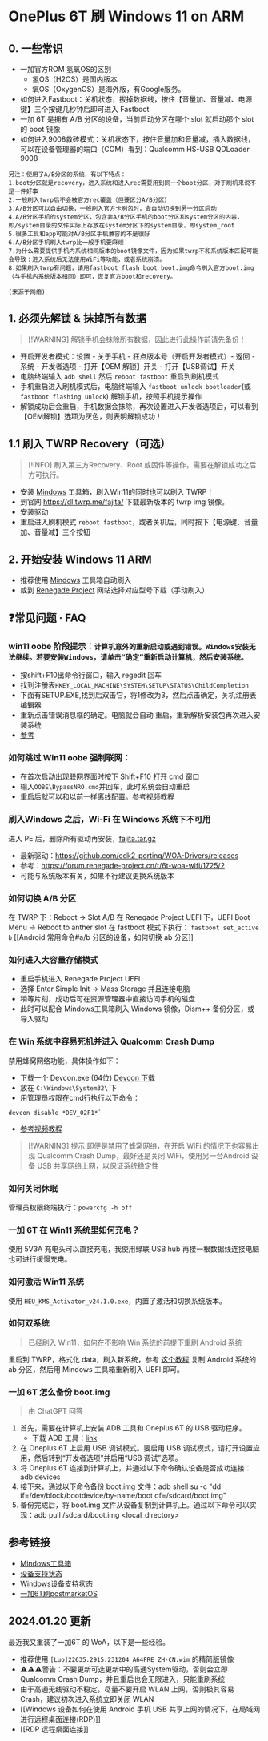 # OnePlus 6T 刷 Windows 11 on ARM 

## 0. 一些常识

- 一加官方ROM 氢氧OS的区别
	- 氢OS（H2OS）是国内版本
	- 氧OS（OxygenOS）是海外版，有Google服务。
- 如何进入Fastboot：关机状态，拔掉数据线，按住【音量加、音量减、电源键】三个按键几秒钟后即可进入 Fastboot
- 一加 6T 是拥有 A/B 分区的设备，当前启动分区在哪个 slot 就启动那个 slot 的 boot 镜像
- 如何进入9008救砖模式：关机状态下，按住音量加和音量减，插入数据线，可以在设备管理器的端口（COM）看到：Qualcomm HS-USB QDLoader 9008

```
另注：使用了A/B分区的系统，有以下特点：
1.boot分区就是recovery，进入系统和进入rec需要用到同一个boot分区，对于刷机来说不是一件好事
2.一般刷入twrp后不会被官方rec覆盖（但要区分A/B分区）
3.A/B分区可以自由切换，一般刷入官方卡刷包时，会自动切换到另一分区启动
4.A/B分区手机的system分区，包含非A/B分区手机的boot分区和system分区的内容，即/system目录的文件实际上存放在system分区下的system目录，即system_root
5.很多工具和app可能对A/B分区手机兼容的不是很好
6.A/B分区手机刷入twrp比一般手机要麻烦
7.为什么需要提供手机内系统相同版本的boot镜像文件，因为如果twrp不和系统版本匹配可能会导致：进入系统后无法使用WiFi等功能，或者系统崩溃。
8.如果刷入twrp有问题，请用fastboot flash boot boot.img命令刷入官方boot.img（与手机内系统版本相同）即可，恢复官方boot和recovery。

(来源于网络)
```

## 1. 必须先解锁 & 抹掉所有数据

> [!WARNING] 解锁手机会抹除所有数据，因此进行此操作前请先备份！

- 开启开发者模式：设置 - 关于手机 - 狂点版本号（开启开发者模式）- 返回 - 系统 - 开发者选项 - 打开【OEM 解锁】开关 - 打开【USB调试】开关
- 电脑终端输入 `adb shell` 然后 `reboot fastboot` 重启到刷机模式
- 手机重启进入刷机模式后，电脑终端输入 `fastboot unlock bootloader`(或 `fastboot flashing unlock`) 解锁手机，按照手机提示操作
- 解锁成功后会重启，手机数据会抹除，再次设置进入开发者选项后，可以看到【OEM解锁】选项为灰色，则表明解锁成功！

## 1.1 刷入 TWRP Recovery（可选）

> [!INFO] 刷入第三方Recovery、Root 或固件等操作，需要在解锁成功之后方可执行。

- 安装 [Mindows](https://mindows.cn/) 工具箱，刷入Win11的同时也可以刷入 TWRP！
- 到官网 https://dl.twrp.me/fajita/ 下载最新版本的 twrp img 镜像。
- 安装驱动
- 重启进入刷机模式 `reboot fastboot`，或者关机后，同时按下【电源键、音量加、音量减】三个按钮

## 2. 开始安装 Windows 11 ARM

- 推荐使用 [Mindows](https://mindows.cn/) 工具箱自动刷入
- 或到 [Renegade Project](https://download.renegade-project.cn/) 网站选择对应型号下载（手动刷入）

## ❓常见问题 · FAQ

### win11 oobe 阶段提示：`计算机意外的重新启动或遇到错误。Windows安装无法继续。若要安装Windows，请单击“确定”重新启动计算机，然后安装系统。`

- 按shift+F10出命令行窗口，输入 regedit 回车
- 找到注册表`HKEY_LOCAL_MACHINE\SYSTEM\SETUP\STATUS\ChildCompletion`
- 下面有SETUP.EXE,找到后双击它，将1修改为3，然后点击确定，关机注册表编辑器
- 重新点击错误消息框的确定。电脑就会自动 重启，重新解析安装包再次进入安装系统
- [参考](https://blog.csdn.net/qq_21583077/article/details/106146157)

### 如何跳过 Win11 oobe 强制联网：

- 在首次启动出现联网界面时按下 Shift+F10 打开 cmd 窗口
- 输入`OOBE\BypassNRO.cmd`并回车，此时系统会自动重启
- 重启后就可以和以前一样离线配置。[参考视频教程](https://www.bilibili.com/video/BV1LF411578a)

### 刷入Windows 之后，Wi-Fi 在 Windows 系统下不可用

进入 PE 后，删除所有驱动再安装，[fajita.tar.gz](https://github.com/edk2-porting/WOA-Drivers/releases/download/v2.0rc2/fajita.tar.gz)
- 最新驱动：https://github.com/edk2-porting/WOA-Drivers/releases
- 参考：https://forum.renegade-project.cn/t/6t-woa-wifi/1725/2
- 可能与系统版本有关，如果不行建议更换系统版本

### 如何切换 A/B 分区

在 TWRP 下：Reboot -> Slot A/B
在 Renegade Project UEFI 下，UEFI Boot Menu -> Reboot to anther slot
在 fastboot 模式下执行： `fastboot set_active b`
[[Android 常用命令#a/b 分区的设备，如何切换 ab 分区]]

### 如何进入大容量存储模式

- 重启手机进入 Renegade Project UEFI 
- 选择 Enter Simple Init -> Mass Storage 并且连接电脑
- 稍等片刻，成功后可在资源管理器中直接访问手机的磁盘
- 此时可以配合 Mindows工具箱刷入 Windows 镜像，Dism++ 备份分区，或导入驱动

### 在 Win 系统中容易死机并进入 Qualcomm Crash Dump

禁用蜂窝网络功能，具体操作如下：
- 下载一个 Devcon.exe (64位) [Devcon 下载](https://www.lab-z.com/dddevcon/)
- 放在 `C:\Windows\System32\` 下
- 用管理员权限在cmd行执行以下命令：
```
devcon disable *DEV_02F1*`
```
- [参考视频教程](https://www.bilibili.com/video/BV1iT4y1Q7yh)

> [!WARNING] 提示
> 即便是禁用了蜂窝网络，在开启 WiFi 的情况下也容易出现 Qualcomm Crash Dump，最好还是关闭 WiFi，使用另一台Android 设备 USB 共享网络上网，以保证系统稳定性

### 如何关闭休眠

管理员权限终端执行：`powercfg -h off`

### 一加 6T 在 Win11 系统里如何充电？

使用 5V3A 充电头可以直接充电，我使用绿联 USB hub 再接一根数据线连接电脑也可进行缓慢充电。

### 如何激活 Win11 系统

使用 `HEU_KMS_Activator_v24.1.0.exe`，内置了激活和切换系统版本。

### 如何双系统

> 已经刷入 Win11，如何在不影响 Win 系统的前提下重刷 Android 系统

重启到 TWRP，格式化 data，刷入新系统，参考 [这个教程](https://renegade-project.cn/#/zh/devices/sdm845/fajita/status) 复制 Android 系统的 ab 分区，然后用 Mindows 工具箱重新刷入 UEFI 即可。

### 一加 6T 怎么备份 boot.img

> 由 ChatGPT 回答

1.  首先，需要在计算机上安装 ADB 工具和 Oneplus 6T 的 USB 驱动程序。
	- 下载 ADB 工具：[link](https://developer.android.com/studio/releases/platform-tools) 
1.  在 Oneplus 6T 上启用 USB 调试模式。要启用 USB 调试模式，请打开设置应用，然后转到“开发者选项”并启用“USB 调试”选项。
2.  将 Oneplus 6T 连接到计算机上，并通过以下命令确认设备是否成功连接：adb devices
3.  接下来，通过以下命令备份 boot.img 文件：adb shell su -c "dd if=/dev/block/bootdevice/by-name/boot of=/sdcard/boot.img"
4.  备份完成后，将 boot.img 文件从设备复制到计算机上。通过以下命令可以实现：adb pull /sdcard/boot.img <local_directory>

## 参考链接

- [Mindows工具箱](https://mindows.cn/)
- [设备支持状态](https://www.kdocs.cn/l/cjI6xbkJFxs2?f=201)
- [Windows设备支持状态](https://renegade-project.cn/#/zh/windows/state-frame.html)
- [一加6T刷postmarketOS](https://www.cnblogs.com/hupo376787/p/16461892.html)

## 2024.01.20 更新

最近我又重装了一加6T 的 WoA，以下是一些经验。

- 推荐使用 `[Luo]22635.2915.231204_A64FRE_ZH-CN.wim` 的精简版镜像
- ⚠️⚠️⚠️警告：不要更新可选更新中的高通System驱动，否则会立即 Qualcomm Crash Dump，并且重启也会无限进入，只能重刷系统
- 由于高通无线驱动不稳定，尽量不要开启 WLAN 上网，否则极其容易 Crash，建议初次进入系统立即关闭 WLAN
- [[Windows 设备如何在使用 Android 手机 USB 共享上网的情况下，在局域网进行远程桌面连接(RDP)]]
- [[RDP 远程桌面连接]]